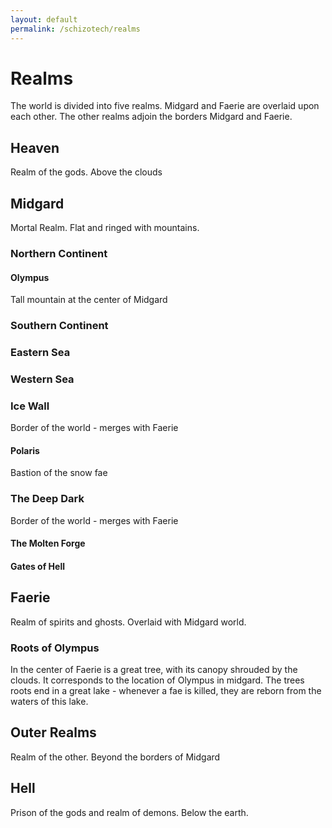 ```yaml
---
layout: default
permalink: /schizotech/realms
---
```


# Realms

The world is divided into five realms.
Midgard and Faerie are overlaid upon each other. The other realms adjoin the borders Midgard and Faerie.

## Heaven 

Realm of the gods. Above the clouds

## Midgard

Mortal Realm. Flat and ringed with mountains.

### Northern Continent

#### Olympus

Tall mountain at the center of Midgard

### Southern Continent

### Eastern Sea

### Western Sea

### Ice Wall

Border of the world - merges with Faerie

#### Polaris

Bastion of the snow fae

### The Deep Dark

Border of the world - merges with Faerie

#### The Molten Forge

#### Gates of Hell


## Faerie

Realm of spirits and ghosts. Overlaid with Midgard world.

### Roots of Olympus

In the center of Faerie is a great tree, with its canopy shrouded by the clouds. It corresponds to the location of Olympus in midgard.
The trees roots end in a great lake - whenever a fae is killed, they are reborn from the waters of this lake.


## Outer Realms 

Realm of the other. Beyond the borders of Midgard

## Hell

Prison of the gods and realm of demons. Below the earth.